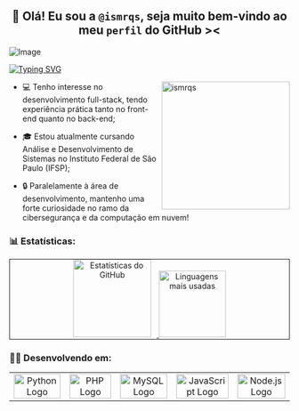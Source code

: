 ## <div align="center"> 👋 Olá! Eu sou a  `@ismrqs`, seja muito bem-vindo ao meu `perfil` do GitHub >< </div>

![Image](https://github.com/user-attachments/assets/8913fce3-a7b2-4359-b3bd-eec6ac421aa8)

<a href="https://git.io/typing-svg"><img src="https://readme-typing-svg.herokuapp.com?font=Fira+Code&size=16&pause=1000&color=B05DB1&width=435&separator=%3C&lines=SELECT+nome+FROM+dev+WHERE+nome+%3D+'Isabely';%3Cprint('Hello%2C+World!');%3Cecho+%22Hello%2C+World!%22;%3CSystem.out.println(%22Hello%2C+World!%22);%3Cconsole.log(%22Hello%2C+World!%22);" alt="Typing SVG" /></a>

<div>
  <img align="right" alt="ismrqs" width="230" height="230" src="https://github.com/user-attachments/assets/e1d69b52-878e-49ec-a9a5-843fc4b5e294">
  
- 💻 Tenho interesse no desenvolvimento full-stack, tendo experiência prática tanto no front-end quanto no back-end;
  
- 🎓 Estou atualmente cursando Análise e Desenvolvimento de Sistemas no Instituto Federal de São Paulo (IFSP);
  
- 🔒 Paralelamente à área de desenvolvimento, mantenho uma forte curiosidade no ramo da cibersegurança e da computação em nuvem!
</div>


### 📊 Estatísticas:

<div align="center" style="border:1px solid">
  <a href="https://github.com/ismrqs" style="display: inline-block;">
    <img height="140em" src="https://github-readme-stats.vercel.app/api?username=ismrqs&show_icons=true&theme=nightowl&title_color=8A2BE2&icon_color=8A2BE2&text_color=FFFFFF&bg_color=000000&include_all_commits=true&count_private=true"alt="Estatísticas do GitHub" style="margin-right: 10px;" />
    <img height="120em" src="https://github-readme-stats.vercel.app/api/top-langs/?username=ismrqs&layout=compact&langs_count=7&theme=nightowl&title_color=8A2BE2&text_color=FFFFFF&bg_color=000000" alt="Linguagens mais usadas" />
  </a>
</div>


### 👩‍💻 Desenvolvendo em:

<table align="center">
    <tr>
        <td align="center">
            <a href="https://www.python.org/" target="_blank">
                <img style="width: 100%; max-width: 100px;" src="https://github.com/user-attachments/assets/f21effe1-0a8b-49b9-9c46-3be4cdbb486a" alt="Python Logo"/>
            </a>
        </td>
        <td align="center">
            <a href="https://www.php.net/" target="_blank">
                <img style="width: 100%; max-width: 100px;" src="https://github.com/user-attachments/assets/ac38dcc4-c399-4eec-9016-2176852fb138" alt="PHP Logo"/>
            </a>
        </td>
        <td align="center">
            <a href="https://www.mysql.com/" target="_blank">
                <img style="width: 100%; max-width: 100px;" src="https://github.com/user-attachments/assets/c3b42984-1066-4d16-b714-cebd38f6b44b" alt="MySQL Logo"/>
            </a>
        </td>
              </td>
        <td align="center">
            <a href="https://developer.mozilla.org/en-US/docs/Web/JavaScript" target="_blank">
                <img style="width: 100%; max-width: 100px;" src="https://github.com/user-attachments/assets/3815f1f0-7f56-4892-af6f-3880ce7b5d47" alt="JavaScript Logo"/>
            </a>
        </td>
        <td align="center">
            <a href="https://nodejs.org/" target="_blank">
                <img style="width: 100%; max-width: 100px;" src="https://github.com/user-attachments/assets/ade30ab4-d2a7-4e7d-bdca-e8ceeabcd47e" alt="Node.js Logo"/>
            </a>
    </tr>
</table>
